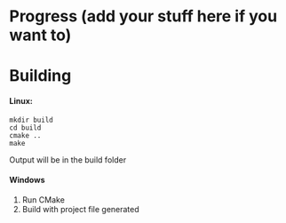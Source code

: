 # Progress (add your stuff here if you want to)
# Building
#### Linux:
```
mkdir build
cd build
cmake ..
make
```

Output will be in the build folder

#### Windows
1. Run CMake
2. Build with project file generated
